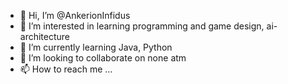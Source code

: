 - 👋 Hi, I’m @AnkerionInfidus
- 👀 I’m interested in learning programming and game design, ai-architecture
- 🌱 I’m currently learning Java, Python
- 💞️ I’m looking to collaborate on none atm
- 📫 How to reach me ...

<!---
AnkerionInfidus/AnkerionInfidus is a ✨ special ✨ repository because its `README.md` (this file) appears on your GitHub profile.
You can click the Preview link to take a look at your changes.
--->
